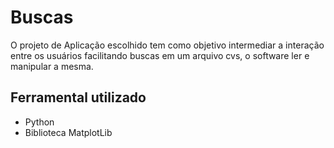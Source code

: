 # Buscas
O projeto de Aplicação escolhido tem como objetivo intermediar a interação
entre os usuários facilitando buscas em um arquivo cvs, o software ler   e
manipular a mesma.
## Ferramental utilizado
- Python
- Biblioteca MatplotLib
